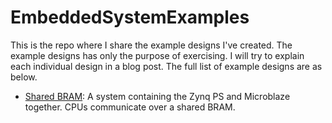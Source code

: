 # EmbeddedSystemExamples
This is the repo where I share the example designs I've created. 
The example designs has only the purpose of exercising. 
I will try to explain each individual design in a blog post. 
The full list of example designs are as below. 
* [Shared BRAM](https://medium.com/@caglayandokme/a-shared-bram-example-with-microblaze-and-zynq-soc-949495b5f540): A system containing the Zynq PS and Microblaze together. CPUs communicate over a shared BRAM. 
